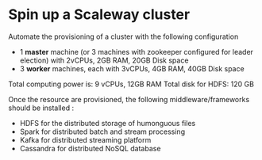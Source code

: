 # Spin up a Scaleway cluster

Automate the provisioning of a cluster with the following configuration

- 1 __master__ machine (or 3 machines with zookeeper configured for leader election) with 2vCPUs, 2GB RAM, 20GB Disk space
- 3 __worker__ machines, each with 3vCPUs, 4GB RAM, 40GB Disk space

Total computing power is: 9 vCPUs, 12GB RAM
Total disk for HDFS: 120 GB

Once the resource are provisioned, the following middleware/frameworks should be installed :

- HDFS for the distributed storage of humonguous files
- Spark for distributed batch and stream processing
- Kafka for distributed streaming platform
- Cassandra for distributed NoSQL database

